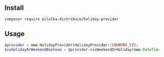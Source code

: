 ## Install

```shell
composer require pilulka-distribuce/holiday-provider
```

## Usage

```php
$provider = new HolidayProvider(HolidayProvider::COUNTRY_CZ);
$isHolidayOrWeekendBoolean = $provider->isWeekendOrHoliday(new DateTime());
```
